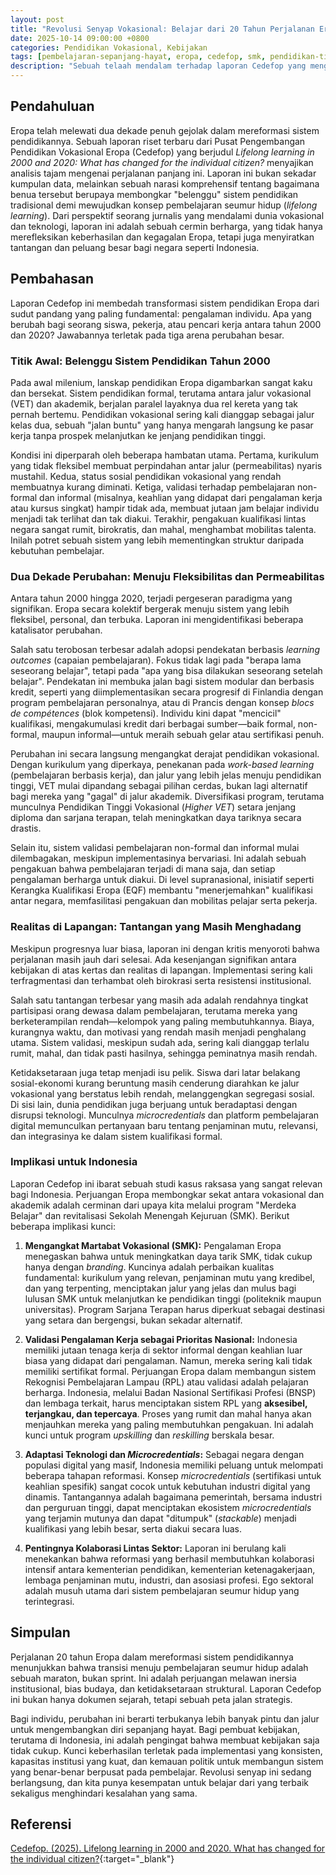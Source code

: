 ```yaml
---
layout: post
title: "Revolusi Senyap Vokasional: Belajar dari 20 Tahun Perjalanan Eropa Menuju Pembelajaran Seumur Hidup"
date: 2025-10-14 09:00:00 +0800
categories: Pendidikan Vokasional, Kebijakan
tags: [pembelajaran-sepanjang-hayat, eropa, cedefop, smk, pendidikan-tinggi]
description: "Sebuah telaah mendalam terhadap laporan Cedefop yang mengungkap transformasi pendidikan vokasional di Eropa selama dua dekade, serta implikasinya bagi masa depan sistem pendidikan di Indonesia."
---
```


## Pendahuluan

Eropa telah melewati dua dekade penuh gejolak dalam mereformasi sistem pendidikannya. Sebuah laporan riset terbaru dari Pusat Pengembangan Pendidikan Vokasional Eropa (Cedefop) yang berjudul *Lifelong learning in 2000 and 2020: What has changed for the individual citizen?* menyajikan analisis tajam mengenai perjalanan panjang ini. Laporan ini bukan sekadar kumpulan data, melainkan sebuah narasi komprehensif tentang bagaimana benua tersebut berupaya membongkar "belenggu" sistem pendidikan tradisional demi mewujudkan konsep pembelajaran seumur hidup (*lifelong learning*). Dari perspektif seorang jurnalis yang mendalami dunia vokasional dan teknologi, laporan ini adalah sebuah cermin berharga, yang tidak hanya merefleksikan keberhasilan dan kegagalan Eropa, tetapi juga menyiratkan tantangan dan peluang besar bagi negara seperti Indonesia.

## Pembahasan

Laporan Cedefop ini membedah transformasi sistem pendidikan Eropa dari sudut pandang yang paling fundamental: pengalaman individu. Apa yang berubah bagi seorang siswa, pekerja, atau pencari kerja antara tahun 2000 dan 2020? Jawabannya terletak pada tiga arena perubahan besar.

### Titik Awal: Belenggu Sistem Pendidikan Tahun 2000

Pada awal milenium, lanskap pendidikan Eropa digambarkan sangat kaku dan bersekat. Sistem pendidikan formal, terutama antara jalur vokasional (VET) dan akademik, berjalan paralel layaknya dua rel kereta yang tak pernah bertemu. Pendidikan vokasional sering kali dianggap sebagai jalur kelas dua, sebuah "jalan buntu" yang hanya mengarah langsung ke pasar kerja tanpa prospek melanjutkan ke jenjang pendidikan tinggi.

Kondisi ini diperparah oleh beberapa hambatan utama. Pertama, kurikulum yang tidak fleksibel membuat perpindahan antar jalur (permeabilitas) nyaris mustahil. Kedua, status sosial pendidikan vokasional yang rendah membuatnya kurang diminati. Ketiga, validasi terhadap pembelajaran non-formal dan informal (misalnya, keahlian yang didapat dari pengalaman kerja atau kursus singkat) hampir tidak ada, membuat jutaan jam belajar individu menjadi tak terlihat dan tak diakui. Terakhir, pengakuan kualifikasi lintas negara sangat rumit, birokratis, dan mahal, menghambat mobilitas talenta. Inilah potret sebuah sistem yang lebih mementingkan struktur daripada kebutuhan pembelajar.

### Dua Dekade Perubahan: Menuju Fleksibilitas dan Permeabilitas

Antara tahun 2000 hingga 2020, terjadi pergeseran paradigma yang signifikan. Eropa secara kolektif bergerak menuju sistem yang lebih fleksibel, personal, dan terbuka. Laporan ini mengidentifikasi beberapa katalisator perubahan.

Salah satu terobosan terbesar adalah adopsi pendekatan berbasis *learning outcomes* (capaian pembelajaran). Fokus tidak lagi pada "berapa lama seseorang belajar", tetapi pada "apa yang bisa dilakukan seseorang setelah belajar". Pendekatan ini membuka jalan bagi sistem modular dan berbasis kredit, seperti yang diimplementasikan secara progresif di Finlandia dengan program pembelajaran personalnya, atau di Prancis dengan konsep *blocs de compétences* (blok kompetensi). Individu kini dapat "mencicil" kualifikasi, mengakumulasi kredit dari berbagai sumber—baik formal, non-formal, maupun informal—untuk meraih sebuah gelar atau sertifikasi penuh.

Perubahan ini secara langsung mengangkat derajat pendidikan vokasional. Dengan kurikulum yang diperkaya, penekanan pada *work-based learning* (pembelajaran berbasis kerja), dan jalur yang lebih jelas menuju pendidikan tinggi, VET mulai dipandang sebagai pilihan cerdas, bukan lagi alternatif bagi mereka yang "gagal" di jalur akademik. Diversifikasi program, terutama munculnya Pendidikan Tinggi Vokasional (*Higher VET*) setara jenjang diploma dan sarjana terapan, telah meningkatkan daya tariknya secara drastis.

Selain itu, sistem validasi pembelajaran non-formal dan informal mulai dilembagakan, meskipun implementasinya bervariasi. Ini adalah sebuah pengakuan bahwa pembelajaran terjadi di mana saja, dan setiap pengalaman berharga untuk diakui. Di level supranasional, inisiatif seperti Kerangka Kualifikasi Eropa (EQF) membantu "menerjemahkan" kualifikasi antar negara, memfasilitasi pengakuan dan mobilitas pelajar serta pekerja.

### Realitas di Lapangan: Tantangan yang Masih Menghadang

Meskipun progresnya luar biasa, laporan ini dengan kritis menyoroti bahwa perjalanan masih jauh dari selesai. Ada kesenjangan signifikan antara kebijakan di atas kertas dan realitas di lapangan. Implementasi sering kali terfragmentasi dan terhambat oleh birokrasi serta resistensi institusional.

Salah satu tantangan terbesar yang masih ada adalah rendahnya tingkat partisipasi orang dewasa dalam pembelajaran, terutama mereka yang berketerampilan rendah—kelompok yang paling membutuhkannya. Biaya, kurangnya waktu, dan motivasi yang rendah masih menjadi penghalang utama. Sistem validasi, meskipun sudah ada, sering kali dianggap terlalu rumit, mahal, dan tidak pasti hasilnya, sehingga peminatnya masih rendah.

Ketidaksetaraan juga tetap menjadi isu pelik. Siswa dari latar belakang sosial-ekonomi kurang beruntung masih cenderung diarahkan ke jalur vokasional yang berstatus lebih rendah, melanggengkan segregasi sosial. Di sisi lain, dunia pendidikan juga berjuang untuk beradaptasi dengan disrupsi teknologi. Munculnya *microcredentials* dan platform pembelajaran digital memunculkan pertanyaan baru tentang penjaminan mutu, relevansi, dan integrasinya ke dalam sistem kualifikasi formal.

### Implikasi untuk Indonesia

Laporan Cedefop ini ibarat sebuah studi kasus raksasa yang sangat relevan bagi Indonesia. Perjuangan Eropa membongkar sekat antara vokasional dan akademik adalah cerminan dari upaya kita melalui program "Merdeka Belajar" dan revitalisasi Sekolah Menengah Kejuruan (SMK). Berikut beberapa implikasi kunci:

1.  **Mengangkat Martabat Vokasional (SMK):** Pengalaman Eropa menegaskan bahwa untuk meningkatkan daya tarik SMK, tidak cukup hanya dengan *branding*. Kuncinya adalah perbaikan kualitas fundamental: kurikulum yang relevan, penjaminan mutu yang kredibel, dan yang terpenting, menciptakan jalur yang jelas dan mulus bagi lulusan SMK untuk melanjutkan ke pendidikan tinggi (politeknik maupun universitas). Program Sarjana Terapan harus diperkuat sebagai destinasi yang setara dan bergengsi, bukan sekadar alternatif.

2.  **Validasi Pengalaman Kerja sebagai Prioritas Nasional:** Indonesia memiliki jutaan tenaga kerja di sektor informal dengan keahlian luar biasa yang didapat dari pengalaman. Namun, mereka sering kali tidak memiliki sertifikat formal. Perjuangan Eropa dalam membangun sistem Rekognisi Pembelajaran Lampau (RPL) atau validasi adalah pelajaran berharga. Indonesia, melalui Badan Nasional Sertifikasi Profesi (BNSP) dan lembaga terkait, harus menciptakan sistem RPL yang **aksesibel, terjangkau, dan tepercaya**. Proses yang rumit dan mahal hanya akan menjauhkan mereka yang paling membutuhkan pengakuan. Ini adalah kunci untuk program *upskilling* dan *reskilling* berskala besar.

3.  **Adaptasi Teknologi dan *Microcredentials*:** Sebagai negara dengan populasi digital yang masif, Indonesia memiliki peluang untuk melompati beberapa tahapan reformasi. Konsep *microcredentials* (sertifikasi untuk keahlian spesifik) sangat cocok untuk kebutuhan industri digital yang dinamis. Tantangannya adalah bagaimana pemerintah, bersama industri dan perguruan tinggi, dapat menciptakan ekosistem *microcredentials* yang terjamin mutunya dan dapat "ditumpuk" (*stackable*) menjadi kualifikasi yang lebih besar, serta diakui secara luas.

4.  **Pentingnya Kolaborasi Lintas Sektor:** Laporan ini berulang kali menekankan bahwa reformasi yang berhasil membutuhkan kolaborasi intensif antara kementerian pendidikan, kementerian ketenagakerjaan, lembaga penjaminan mutu, industri, dan asosiasi profesi. Ego sektoral adalah musuh utama dari sistem pembelajaran seumur hidup yang terintegrasi.

## Simpulan

Perjalanan 20 tahun Eropa dalam mereformasi sistem pendidikannya menunjukkan bahwa transisi menuju pembelajaran seumur hidup adalah sebuah maraton, bukan sprint. Ini adalah perjuangan melawan inersia institusional, bias budaya, dan ketidaksetaraan struktural. Laporan Cedefop ini bukan hanya dokumen sejarah, tetapi sebuah peta jalan strategis.

Bagi individu, perubahan ini berarti terbukanya lebih banyak pintu dan jalur untuk mengembangkan diri sepanjang hayat. Bagi pembuat kebijakan, terutama di Indonesia, ini adalah pengingat bahwa membuat kebijakan saja tidak cukup. Kunci keberhasilan terletak pada implementasi yang konsisten, kapasitas institusi yang kuat, dan kemauan politik untuk membangun sistem yang benar-benar berpusat pada pembelajar. Revolusi senyap ini sedang berlangsung, dan kita punya kesempatan untuk belajar dari yang terbaik sekaligus menghindari kesalahan yang sama.

## Referensi

[Cedefop. (2025). Lifelong learning in 2000 and 2020. What has changed for the individual citizen?](https://www.cedefop.europa.eu/en/publications/5613?utm_campaign=d-20250920&utm_term=daily&mtm_source=notifications&mtm_medium=email&utm_content=title&mtm_placement=content&mtm_group=ced_publication){:target="_blank"}
